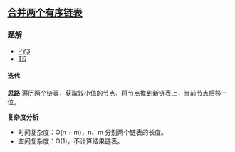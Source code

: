 ## [合并两个有序链表](https://leetcode.cn/problems/merge-two-sorted-lists/)

### 题解
+ [PY3](../../py3/128/21.py)
+ [TS](../../ts/128/21.ts)

#### 迭代
**思路**
遍历两个链表，获取较小值的节点，将节点推到新链表上，当前节点后移一位。

**复杂度分析**
+ 时间复杂度：O(n + m)，n、m 分别两个链表的长度。
+ 空间复杂度：O(1)，不计算结果链表。